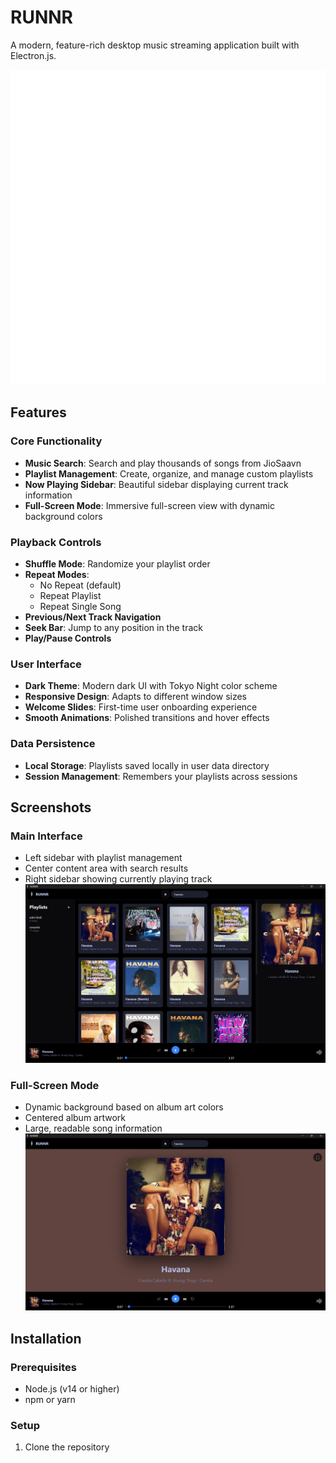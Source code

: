 # RUNNR 

A modern, feature-rich desktop music streaming application built with Electron.js.

![RUNNR](assets/icon.png)

## Features

###  Core Functionality
- **Music Search**: Search and play thousands of songs from JioSaavn
- **Playlist Management**: Create, organize, and manage custom playlists
- **Now Playing Sidebar**: Beautiful sidebar displaying current track information
- **Full-Screen Mode**: Immersive full-screen view with dynamic background colors

### Playback Controls
- **Shuffle Mode**: Randomize your playlist order
- **Repeat Modes**: 
  - No Repeat (default)
  - Repeat Playlist
  - Repeat Single Song
- **Previous/Next Track Navigation**
- **Seek Bar**: Jump to any position in the track
- **Play/Pause Controls**

### User Interface
- **Dark Theme**: Modern dark UI with Tokyo Night color scheme
- **Responsive Design**: Adapts to different window sizes
- **Welcome Slides**: First-time user onboarding experience
- **Smooth Animations**: Polished transitions and hover effects

### Data Persistence
- **Local Storage**: Playlists saved locally in user data directory
- **Session Management**: Remembers your playlists across sessions

## Screenshots

### Main Interface
- Left sidebar with playlist management
- Center content area with search results
- Right sidebar showing currently playing track
![RUNNR](assets/ss1.png)

### Full-Screen Mode
- Dynamic background based on album art colors
- Centered album artwork
- Large, readable song information
![RUNNR](assets/ff1.png)


## Installation

### Prerequisites
- Node.js (v14 or higher)
- npm or yarn

### Setup

1. Clone the repository
